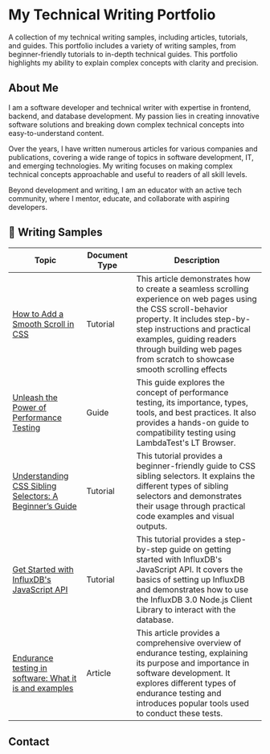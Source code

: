 # My Technical Writing Portfolio
A collection of my technical writing samples, including articles, tutorials, and guides. This portfolio includes a variety of writing samples, from beginner-friendly tutorials to in-depth technical guides. This portfolio highlights my ability to explain complex concepts with clarity and precision.

## About Me
I am a software developer and technical writer with expertise in frontend, backend, and database development. My passion lies in creating innovative software solutions and breaking down complex technical concepts into easy-to-understand content.

Over the years, I have written numerous articles for various companies and publications, covering a wide range of topics in software development, IT, and emerging technologies. My writing focuses on making complex technical concepts approachable and useful to readers of all skill levels.

Beyond development and writing, I am an educator with an active tech community, where I mentor, educate, and collaborate with aspiring developers.

## 📄 Writing Samples
| **Topic**                                           |       **Document Type**       | **Description**                                                                                     |
|-----------------------------------------------------|-------------------------------|-----------------------------------------------------------------------------------------------------|
|  [How to Add a Smooth Scroll in CSS](https://www.lambdatest.com/blog/smooth-scroll-in-css/)  |  Tutorial  |  This article demonstrates how to create a seamless scrolling experience on web pages using the CSS scroll-behavior property. It includes step-by-step instructions and practical examples, guiding readers through building web pages from scratch to showcase smooth scrolling effects  |
|  [Unleash the Power of Performance Testing](https://blog.openreplay.com/performance-testing-tips/)  |  Guide  |  This guide explores the concept of performance testing, its importance, types, tools, and best practices. It also provides a hands-on guide to compatibility testing using LambdaTest's LT Browser.  |
|  [Understanding CSS Sibling Selectors: A Beginner’s Guide](https://www.lambdatest.com/blog/css-sibling-selectors/)  |  Tutorial  |  This tutorial provides a beginner-friendly guide to CSS sibling selectors. It explains the different types of sibling selectors and demonstrates their usage through practical code examples and visual outputs.  |
|  [Get Started with InfluxDB's JavaScript API](https://www.influxdata.com/blog/using-influxdb-javascript-api/)  |  Tutorial  |  This tutorial provides a step-by-step guide on getting started with InfluxDB's JavaScript API. It covers the basics of setting up InfluxDB and demonstrates how to use the InfluxDB 3.0 Node.js Client Library to interact with the database.  |
|  [Endurance testing in software: What it is and examples](https://www.tricentis.com/learn/endurance-testing-what-it-is-and-examples)  |  Article  |  This article provides a comprehensive overview of endurance testing, explaining its purpose and importance in software development. It explores different types of endurance testing and introduces popular tools used to conduct these tests.  |

## Contact
